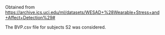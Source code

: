 Obtained from https://archive.ics.uci.edu/ml/datasets/WESAD+%28Wearable+Stress+and+Affect+Detection%29#

The BVP.csv file for subjects S2 was considered.
